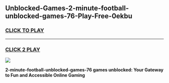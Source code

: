 
## Unblocked-Games-2-minute-football-unblocked-games-76-Play-Free-0ekbu
<h3>
<a href="https://premium76.site?title=2-minute-football-unblocked-games-76&ref=10A">CLICK TO PLAY</a></h3>
<hr>

<h3>
<a href="https://premium76.site?title=2-minute-football-unblocked-games-76&ref=10A">CLICK 2 PLAY</a>
  
</h3>

<a href="https://premium76.site?title=2-minute-football-unblocked-games-76&ref=10A"><img src="https://clearcache.store/games.png"></a>


**2-minute-football-unblocked-games-76 games unblocked: Your Gateway to Fun and Accessible Online Gaming**

